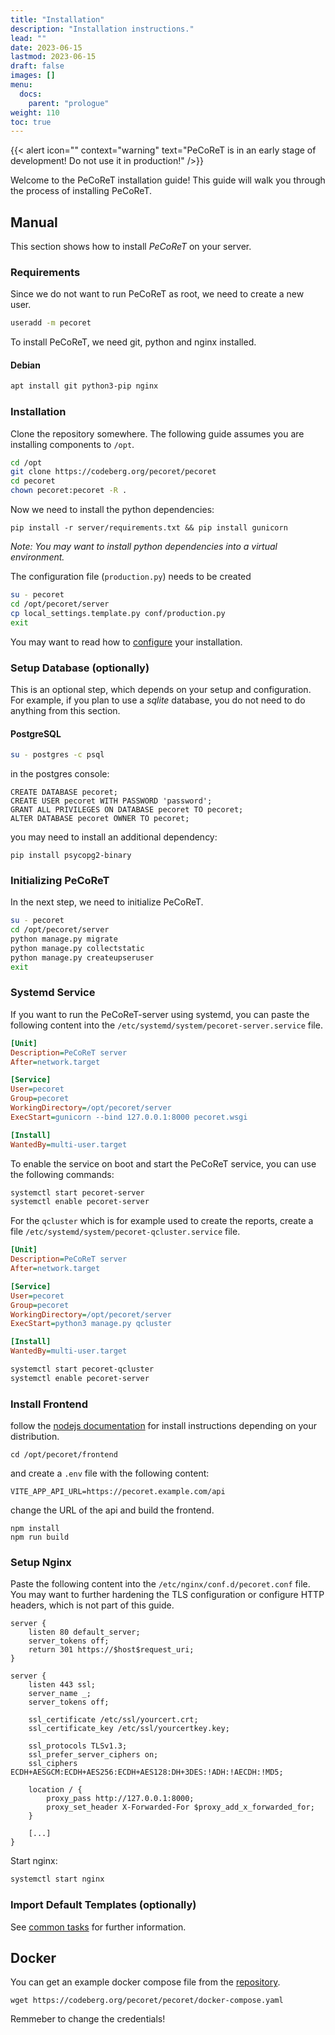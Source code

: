 ```yaml
---
title: "Installation"
description: "Installation instructions."
lead: ""
date: 2023-06-15
lastmod: 2023-06-15
draft: false
images: []
menu:
  docs:
    parent: "prologue"
weight: 110
toc: true
---
```


{{< alert icon="" context="warning" text="PeCoReT is in an early stage of development! Do not use it in production!" />}}

Welcome to the PeCoReT installation guide! This guide will walk you through the process of installing PeCoReT.

## Manual

This section shows how to install *PeCoReT* on your server.


### Requirements

Since we do not want to run PeCoReT as root, we need to create a new user.
```bash
useradd -m pecoret
```

To install PeCoReT, we need git, python and nginx installed.

#### Debian
```bash
apt install git python3-pip nginx
```


### Installation

Clone the repository somewhere. The following guide assumes you are installing components to `/opt`.

```bash
cd /opt
git clone https://codeberg.org/pecoret/pecoret
cd pecoret
chown pecoret:pecoret -R .
```

Now we need to install the python dependencies:
```
pip install -r server/requirements.txt && pip install gunicorn
```

*Note: You may want to install python dependencies into a virtual environment.*

The configuration file (`production.py`) needs to be created

```bash
su - pecoret
cd /opt/pecoret/server
cp local_settings.template.py conf/production.py
exit
```

You may want to read how to [configure](/docs/admin-guide/configuration) your installation.


### Setup Database (optionally)
This is an optional step, which depends on your setup and configuration.
For example, if you plan to use a *sqlite* database, you do not need to do anything from this section.

#### PostgreSQL

```bash
su - postgres -c psql
```

in the postgres console:
```
CREATE DATABASE pecoret;
CREATE USER pecoret WITH PASSWORD 'password';
GRANT ALL PRIVILEGES ON DATABASE pecoret TO pecoret;
ALTER DATABASE pecoret OWNER TO pecoret;
```

you may need to install an additional dependency:
```
pip install psycopg2-binary
```

### Initializing PeCoReT
In the next step, we need to initialize PeCoReT.

```bash
su - pecoret
cd /opt/pecoret/server
python manage.py migrate
python manage.py collectstatic
python manage.py createupseruser
exit
```

### Systemd Service
If you want to run the PeCoReT-server using systemd, you can paste the following
content into the `/etc/systemd/system/pecoret-server.service` file.

```ini
[Unit]
Description=PeCoReT server
After=network.target

[Service]
User=pecoret
Group=pecoret
WorkingDirectory=/opt/pecoret/server
ExecStart=gunicorn --bind 127.0.0.1:8000 pecoret.wsgi

[Install]
WantedBy=multi-user.target
```

To enable the service on boot and start the PeCoReT service, you can use the following commands:

```bash
systemctl start pecoret-server
systemctl enable pecoret-server
```

For the `qcluster` which is for example used to create the reports, create a file `/etc/systemd/system/pecoret-qcluster.service` file.

```ini
[Unit]
Description=PeCoReT server
After=network.target

[Service]
User=pecoret
Group=pecoret
WorkingDirectory=/opt/pecoret/server
ExecStart=python3 manage.py qcluster

[Install]
WantedBy=multi-user.target
```

```bash
systemctl start pecoret-qcluster
systemctl enable pecoret-server
```


### Install Frontend

follow the [nodejs documentation](https://nodejs.org/en/download/package-manager) for install instructions depending on your distribution.
```
cd /opt/pecoret/frontend
```
and create a `.env` file with the following content:

```
VITE_APP_API_URL=https://pecoret.example.com/api
```

change the URL of the api and build the frontend.

```
npm install
npm run build
```



### Setup Nginx

Paste the following content into the `/etc/nginx/conf.d/pecoret.conf` file.
You may want to further hardening the TLS configuration or configure HTTP headers, which is not part of this guide.

```
server {
    listen 80 default_server;
    server_tokens off;
    return 301 https://$host$request_uri;
}

server {
    listen 443 ssl;
    server_name _;
    server_tokens off;

    ssl_certificate /etc/ssl/yourcert.crt;
    ssl_certificate_key /etc/ssl/yourcertkey.key;

    ssl_protocols TLSv1.3;
    ssl_prefer_server_ciphers on;
    ssl_ciphers ECDH+AESGCM:ECDH+AES256:ECDH+AES128:DH+3DES:!ADH:!AECDH:!MD5;

    location / {
        proxy_pass http://127.0.0.1:8000;
        proxy_set_header X-Forwarded-For $proxy_add_x_forwarded_for;
    }

    [...]
}
```

Start nginx:
```bash
systemctl start nginx
```


### Import Default Templates (optionally)
See [common tasks](/docs/admin-guide/common-tasks/#import-vulnerability-templates) for further information.


## Docker

You can get an example docker compose file from the [repository](https://codeberg.org/pecoret/pecoret).

```
wget https://codeberg.org/pecoret/pecoret/docker-compose.yaml
```

Remmeber to change the credentials!

